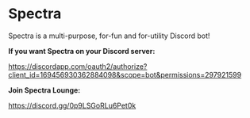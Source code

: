 # Spectra
Spectra is a multi-purpose, for-fun and for-utility Discord bot!

**If you want Spectra on your Discord server:**

https://discordapp.com/oauth2/authorize?client_id=169456930362884098&scope=bot&permissions=297921599


**Join Spectra Lounge:**

https://discord.gg/0p9LSGoRLu6Pet0k
